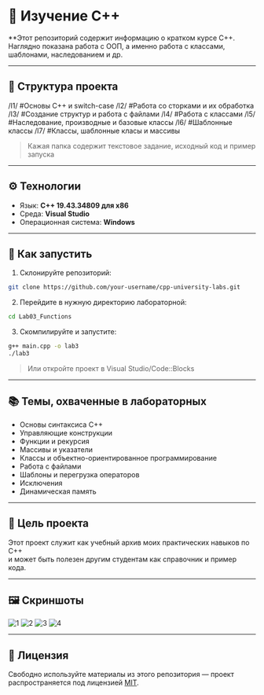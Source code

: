 # 📘 Изучение С++

**Этот репозиторий содержит информацию о кратком курсе С++. Наглядно показана работа с ООП, а именно работа с классами, шаблонами, наследованием и др.

---

## 📂 Структура проекта

/l1/ #Основы С++ и switch-case
/l2/ #Работа со сторками и их обработка
/l3/ #Создание структур и работа с файлами
/l4/ #Работа с классами
/l5/ #Наследование, производные и базовые классы
/l6/ #Шаблонные классы
/l7/ #Классы, шаблонные класы и массивы

>Кажая папка содержит текстовое задание, исходный код и пример запуска

---

## ⚙️ Технологии

- Язык: **C++ 19.43.34809 для x86** 
- Среда: **Visual Studio**
- Операционная система: **Windows**

---

## 🚀 Как запустить

1. Склонируйте репозиторий:

```bash
git clone https://github.com/your-username/cpp-university-labs.git
```

2. Перейдите в нужную директорию лабораторной:

```bash
cd Lab03_Functions
```

3. Скомпилируйте и запустите:

```bash
g++ main.cpp -o lab3
./lab3
```

> Или откройте проект в Visual Studio/Code::Blocks

---

## 📚 Темы, охваченные в лабораторных

- Основы синтаксиса C++
- Управляющие конструкции
- Функции и рекурсия
- Массивы и указатели
- Классы и объектно-ориентированное программирование
- Работа с файлами
- Шаблоны и перегрузка операторов
- Исключения
- Динамическая память

---

## 🧠 Цель проекта

Этот проект служит как учебный архив моих практических навыков по C++  
и может быть полезен другим студентам как справочник и пример кода.

---

## 🖼️ Скриншоты
![1](priview/1.gif)
![2](priview/2.gif)
![3](priview/1.png)
![4](priview/1.png)

---

## 📄 Лицензия

Свободно используйте материалы из этого репозитория — проект распространяется под лицензией [MIT](LICENSE).
